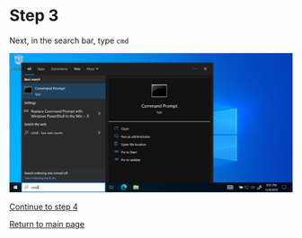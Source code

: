# Step 3

Next, in the search bar, type `cmd`  



![Image showing cmd typed in search](/images/step3-type-cmd.PNG "cmd")


[Continue to step 4](/step4.md)  

[Return to main page](../README.md)
